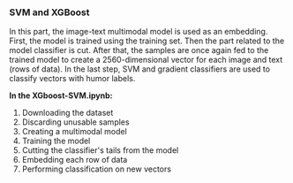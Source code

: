 ### **SVM and XGBoost**
In this part, the image-text multimodal model is used as an embedding. First, the model is trained using the training set. Then the part related to the model classifier is cut. After that, the samples are once again fed to the trained model to create a 2560-dimensional vector for each image and text (rows of data). In the last step, SVM and gradient classifiers are used to classify vectors with humor labels.

**In the XGboost-SVM.ipynb:**
1. Downloading the dataset 
2. Discarding unusable samples
3. Creating a multimodal model
4. Training the model
5. Cutting the classifier's tails from the model
6. Embedding each row of data
7. Performing classification on new vectors 

